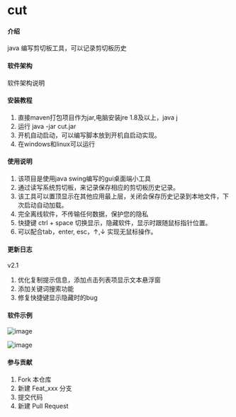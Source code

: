 # cut

#### 介绍
java 编写剪切板工具，可以记录剪切板历史

#### 软件架构
软件架构说明


#### 安装教程

1.  直接maven打包项目作为jar,电脑安装jre 1.8及以上，java j
2.  运行 java -jar cut.jar
3.  开机自动启动，可以编写脚本放到开机自启动实现。
4.  在windows和linux可以运行
#### 使用说明

1.  该项目是使用java swing编写的gui桌面端小工具
2.  通过读写系统剪切板，来记录保存相应的剪切板历史记录。
3.  该工具可以置顶显示在其他应用最上层，关闭会保存历史记录到本地文件，下次启动自动加载。
4.  完全离线软件，不传输任何数据，保护您的隐私
5.  快捷键 ctrl + space 切换显示，隐藏软件，显示时跟随鼠标指针位置。
6.  可以配合tab，enter, esc，↑,↓  实现无鼠标操作。
#### 更新日志
v2.1 
1. 优化复制提示信息，添加点击列表项显示文本悬浮窗
2. 添加关键词搜索功能
3. 修复快捷键显示隐藏时的bug
#### 软件示例
![image](https://github.com/user-attachments/assets/f4014bd1-0b0d-41ea-994d-440ab4477864)

![image](https://github.com/user-attachments/assets/7b34f26c-e08d-4f70-9d25-0c2674d730e0)


#### 参与贡献

1.  Fork 本仓库
2.  新建 Feat_xxx 分支
3.  提交代码
4.  新建 Pull Request


